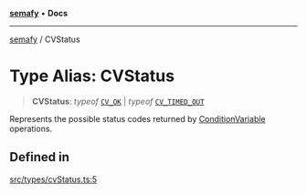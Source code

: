 [**semafy**](../README.md) • **Docs**

***

[semafy](../globals.md) / CVStatus

# Type Alias: CVStatus

> **CVStatus**: *typeof* [`CV_OK`](../variables/CV_OK.md) \| *typeof* [`CV_TIMED_OUT`](../variables/CV_TIMED_OUT.md)

Represents the possible status codes
returned by [ConditionVariable](../classes/ConditionVariable.md) operations.

## Defined in

[src/types/cvStatus.ts:5](https://github.com/havelessbemore/semafy/blob/243ef563375eae7e1984d5c778f0c8e55910568b/src/types/cvStatus.ts#L5)
